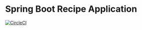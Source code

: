 # Spring Boot Recipe Application

[![CircleCI](https://circleci.com/gh/petrovale/spring5-recipe-app.svg?style=svg)](https://circleci.com/gh/petrovale/spring5-recipe-app)
